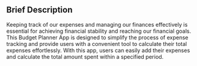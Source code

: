 ## Brief Description
Keeping track of our expenses and managing our finances effectively is essential for achieving financial stability and reaching our financial goals. 
This Budget Planner App is designed to simplify the process of expense tracking and provide users with a convenient tool to calculate their total expenses effortlessly.
With this app, users can easily add their expenses and calculate the total amount spent within a specified period.
